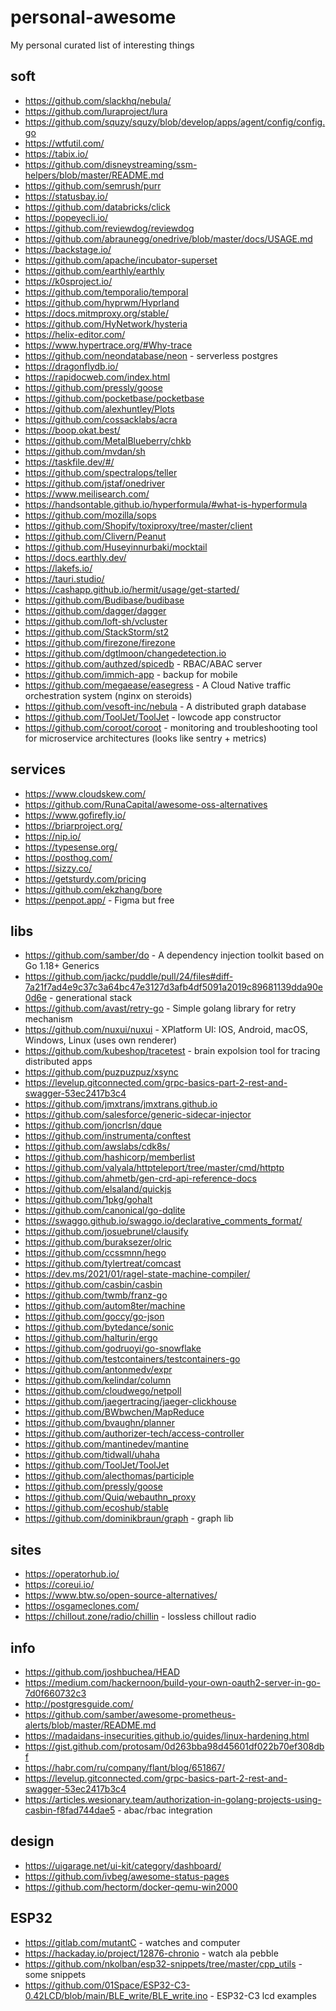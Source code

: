 # personal-awesome
My personal curated list of interesting things

## soft
* https://github.com/slackhq/nebula/
* https://github.com/luraproject/lura
* https://github.com/squzy/squzy/blob/develop/apps/agent/config/config.go
* https://wtfutil.com/
* https://tabix.io/
* https://github.com/disneystreaming/ssm-helpers/blob/master/README.md
* https://github.com/semrush/purr
* https://statusbay.io/
* https://github.com/databricks/click
* https://popeyecli.io/
* https://github.com/reviewdog/reviewdog
* https://github.com/abraunegg/onedrive/blob/master/docs/USAGE.md
* https://backstage.io/
* https://github.com/apache/incubator-superset
* https://github.com/earthly/earthly
* https://k0sproject.io/
* https://github.com/temporalio/temporal
* https://github.com/hyprwm/Hyprland
* https://docs.mitmproxy.org/stable/
* https://github.com/HyNetwork/hysteria
* https://helix-editor.com/
* https://www.hypertrace.org/#Why-trace
* https://github.com/neondatabase/neon - serverless postgres
* https://dragonflydb.io/
* https://rapidocweb.com/index.html
* https://github.com/pressly/goose
* https://github.com/pocketbase/pocketbase
* https://github.com/alexhuntley/Plots
* https://github.com/cossacklabs/acra
* https://boop.okat.best/
* https://github.com/MetalBlueberry/chkb
* https://github.com/mvdan/sh
* https://taskfile.dev/#/
* https://github.com/spectralops/teller
* https://github.com/jstaf/onedriver
* https://www.meilisearch.com/
* https://handsontable.github.io/hyperformula/#what-is-hyperformula
* https://github.com/mozilla/sops
* https://github.com/Shopify/toxiproxy/tree/master/client
* https://github.com/Clivern/Peanut
* https://github.com/Huseyinnurbaki/mocktail
* https://docs.earthly.dev/
* https://lakefs.io/
* https://tauri.studio/
* https://cashapp.github.io/hermit/usage/get-started/
* https://github.com/Budibase/budibase
* https://github.com/dagger/dagger
* https://github.com/loft-sh/vcluster
* https://github.com/StackStorm/st2
* https://github.com/firezone/firezone
* https://github.com/dgtlmoon/changedetection.io
* https://github.com/authzed/spicedb - RBAC/ABAC server
* https://github.com/immich-app - backup for mobile
* https://github.com/megaease/easegress - A Cloud Native traffic orchestration system (nginx on steroids)
* https://github.com/vesoft-inc/nebula - A distributed graph database 
* https://github.com/ToolJet/ToolJet - lowcode app constructor
* https://github.com/coroot/coroot - monitoring and troubleshooting tool for microservice architectures (looks like sentry + metrics)

## services
* https://www.cloudskew.com/
* https://github.com/RunaCapital/awesome-oss-alternatives
* https://www.gofirefly.io/
* https://briarproject.org/
* https://nip.io/
* https://typesense.org/
* https://posthog.com/
* https://sizzy.co/
* https://getsturdy.com/pricing
* https://github.com/ekzhang/bore
* https://penpot.app/ - Figma but free

## libs
* https://github.com/samber/do - A dependency injection toolkit based on Go 1.18+ Generics
* https://github.com/jackc/puddle/pull/24/files#diff-7a21f7ad4e9c37c3a64bc47e3127d3afb4df5091a2019c89681139dda90e0d6e - generational stack
* https://github.com/avast/retry-go - Simple golang library for retry mechanism
* https://github.com/nuxui/nuxui - XPlatform UI: IOS, Android, macOS, Windows, Linux (uses own renderer)
* https://github.com/kubeshop/tracetest - brain expolsion tool for tracing distributed apps
* https://github.com/puzpuzpuz/xsync
* https://levelup.gitconnected.com/grpc-basics-part-2-rest-and-swagger-53ec2417b3c4
* https://github.com/jmxtrans/jmxtrans.github.io
* https://github.com/salesforce/generic-sidecar-injector
* https://github.com/joncrlsn/dque
* https://github.com/instrumenta/conftest
* https://github.com/awslabs/cdk8s/
* https://github.com/hashicorp/memberlist
* https://github.com/valyala/httpteleport/tree/master/cmd/httptp
* https://github.com/ahmetb/gen-crd-api-reference-docs
* https://github.com/elsaland/quickjs
* https://github.com/1pkg/gohalt
* https://github.com/canonical/go-dqlite
* https://swaggo.github.io/swaggo.io/declarative_comments_format/
* https://github.com/josuebrunel/clausify
* https://github.com/buraksezer/olric
* https://github.com/ccssmnn/hego
* https://github.com/tylertreat/comcast
* https://dev.ms/2021/01/ragel-state-machine-compiler/
* https://github.com/casbin/casbin
* https://github.com/twmb/franz-go
* https://github.com/autom8ter/machine
* https://github.com/goccy/go-json
* https://github.com/bytedance/sonic
* https://github.com/halturin/ergo
* https://github.com/godruoyi/go-snowflake
* https://github.com/testcontainers/testcontainers-go
* https://github.com/antonmedv/expr
* https://github.com/kelindar/column
* https://github.com/cloudwego/netpoll
* https://github.com/jaegertracing/jaeger-clickhouse
* https://github.com/BWbwchen/MapReduce
* https://github.com/bvaughn/planner
* https://github.com/authorizer-tech/access-controller
* https://github.com/mantinedev/mantine
* https://github.com/tidwall/uhaha
* https://github.com/ToolJet/ToolJet
* https://github.com/alecthomas/participle
* https://github.com/pressly/goose
* https://github.com/Quiq/webauthn_proxy
* https://github.com/ecoshub/stable
* https://github.com/dominikbraun/graph - graph lib

## sites
* https://operatorhub.io/
* https://coreui.io/
* https://www.btw.so/open-source-alternatives/
* https://osgameclones.com/
* https://chillout.zone/radio/chillin - lossless chillout radio

## info
* https://github.com/joshbuchea/HEAD
* https://medium.com/hackernoon/build-your-own-oauth2-server-in-go-7d0f660732c3
* http://postgresguide.com/
* https://github.com/samber/awesome-prometheus-alerts/blob/master/README.md
* https://madaidans-insecurities.github.io/guides/linux-hardening.html
* https://gist.github.com/protosam/0d263bba98d45601df022b70ef308dbf
* https://habr.com/ru/company/flant/blog/651867/
* https://levelup.gitconnected.com/grpc-basics-part-2-rest-and-swagger-53ec2417b3c4
* https://articles.wesionary.team/authorization-in-golang-projects-using-casbin-f8fad744dae5 - abac/rbac integration

## design
* https://uigarage.net/ui-kit/category/dashboard/
* https://github.com/ivbeg/awesome-status-pages
* https://github.com/hectorm/docker-qemu-win2000

## ESP32
* https://gitlab.com/mutantC - watches and computer
* https://hackaday.io/project/12876-chronio - watch ala pebble
* https://github.com/nkolban/esp32-snippets/tree/master/cpp_utils - some snippets
* https://github.com/01Space/ESP32-C3-0.42LCD/blob/main/BLE_write/BLE_write.ino - ESP32-C3 lcd examples
